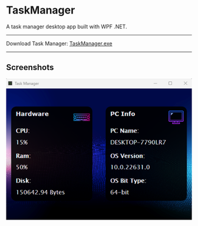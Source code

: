 # TaskManager
A task manager desktop app built with WPF .NET.

---

Download Task Manager: 
[TaskManager.exe](/Executables/TaskManager.exe)

---

## Screenshots

![image](/Documentation/Images/taskmanager.png)